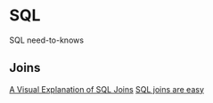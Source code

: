 # SQL
SQL need-to-knows

## Joins
[A Visual Explanation of SQL Joins](http://blog.codinghorror.com/a-visual-explanation-of-sql-joins/)
[SQL joins are easy](http://www.halfgaar.net/sql-joins-are-easy)
